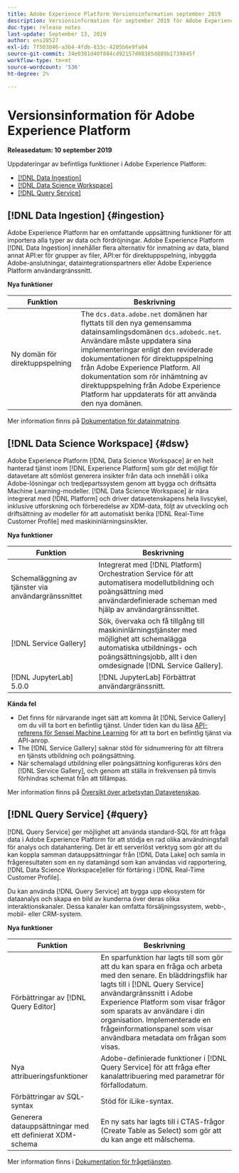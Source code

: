 ```yaml
---
title: Adobe Experience Platform Versionsinformation september 2019
description: Versionsinformation för september 2019 för Adobe Experience Platform.
doc-type: release notes
last-update: September 13, 2019
author: ens28527
exl-id: 7f503046-a3b4-4fdb-833c-4205b6e9fa04
source-git-commit: 34e0381d40f884cd92157d08385d889b1739845f
workflow-type: tm+mt
source-wordcount: '536'
ht-degree: 2%

---
```


# Versionsinformation för Adobe Experience Platform

**Releasedatum: 10 september 2019**

Uppdateringar av befintliga funktioner i Adobe Experience Platform:

* [[!DNL Data Ingestion]](#ingestion)
* [[!DNL Data Science Workspace]](#dsw)
* [[!DNL Query Service]](#query)

## [!DNL Data Ingestion] {#ingestion}

Adobe Experience Platform har en omfattande uppsättning funktioner för att importera alla typer av data och fördröjningar. Adobe Experience Platform [!DNL Data Ingestion] innehåller flera alternativ för inmatning av data, bland annat API:er för grupper av filer, API:er för direktuppspelning, inbyggda Adobe-anslutningar, dataintegrationspartners eller Adobe Experience Platform användargränssnitt.

**Nya funktioner**

| Funktion | Beskrivning |
| ----------- | ---------- |
| Ny domän för direktuppspelning | The `dcs.data.adobe.net` domänen har flyttats till den nya gemensamma datainsamlingsdomänen `dcs.adobedc.net`. Användare måste uppdatera sina implementeringar enligt den reviderade dokumentationen för direktuppspelning från Adobe Experience Platform. All dokumentation som rör inhämtning av direktuppspelning från Adobe Experience Platform har uppdaterats för att använda den nya domänen. |

Mer information finns på [Dokumentation för datainmatning](../../ingestion/home.md).

## [!DNL Data Science Workspace] {#dsw}

Adobe Experience Platform [!DNL Data Science Workspace] är en helt hanterad tjänst inom [!DNL Experience Platform] som gör det möjligt för datavetare att sömlöst generera insikter från data och innehåll i olika Adobe-lösningar och tredjepartssystem genom att bygga och driftsätta Machine Learning-modeller. [!DNL Data Science Workspace] är nära integrerat med [!DNL Platform] och driver datavetenskapens hela livscykel, inklusive utforskning och förberedelse av XDM-data, följt av utveckling och driftsättning av modeller för att automatiskt berika [!DNL Real-Time Customer Profile] med maskininlärningsinsikter.

**Nya funktioner**

| Funktion | Beskrivning |
| -----------| ---------- |
| Schemaläggning av tjänster via användargränssnittet | Integrerat med [!DNL Platform] Orchestration Service för att automatisera modellutbildning och poängsättning med användardefinierade scheman med hjälp av användargränssnittet. |
| [!DNL Service Gallery] | Sök, övervaka och få tillgång till maskininlärningstjänster med möjlighet att schemalägga automatiska utbildnings- och poängsättningsjobb, allt i den omdesignade [!DNL Service Gallery]. |
| [!DNL JupyterLab] 5.0.0 | [!DNL JupyterLab] Förbättrat användargränssnitt. |

**Kända fel**

* Det finns för närvarande inget sätt att komma åt [!DNL Service Gallery] om du vill ta bort en befintlig tjänst. Under tiden kan du läsa [API-referens för Sensei Machine Learning](https://www.adobe.io/apis/experienceplatform/home/api-reference.html#!acpdr/swagger-specs/sensei-ml-api.yaml) för att ta bort en befintlig tjänst via API-anrop.
* The [!DNL Service Gallery] saknar stöd för sidnumrering för att filtrera en tjänsts utbildning och poängsättning.
* När schemalagd utbildning eller poängsättning konfigureras körs den [!DNL Service Gallery], och genom att ställa in frekvensen på timvis förhindras schemat från att tillämpas.

Mer information finns på [Översikt över arbetsytan Datavetenskap](../../data-science-workspace/home.md).

## [!DNL Query Service] {#query}

[!DNL Query Service] ger möjlighet att använda standard-SQL för att fråga data i Adobe Experience Platform för att stödja en rad olika användningsfall för analys och datahantering. Det är ett serverlöst verktyg som gör att du kan koppla samman datauppsättningar från [!DNL Data Lake] och samla in frågeresultaten som en ny datamängd som kan användas vid rapportering, [!DNL Data Science Workspace]eller för förtäring i [!DNL Real-Time Customer Profile].

Du kan använda [!DNL Query Service] att bygga upp ekosystem för dataanalys och skapa en bild av kunderna över deras olika interaktionskanaler. Dessa kanaler kan omfatta försäljningssystem, webb-, mobil- eller CRM-system.

**Nya funktioner**

| Funktion | Beskrivning |
| -----------| ---------- |
| Förbättringar av [!DNL Query Editor] | En sparfunktion har lagts till som gör att du kan spara en fråga och arbeta med den senare. En bläddringsflik har lagts till i [!DNL Query Service] användargränssnitt i Adobe Experience Platform som visar frågor som sparats av användare i din organisation. Implementerade en frågeinformationspanel som visar användbara metadata om frågan som visas. |
| Nya attribueringsfunktioner | Adobe-definierade funktioner i [!DNL Query Service] för att fråga efter kanalattribuering med parametrar för förfallodatum. |
| Förbättringar av SQL-syntax | Stöd för iLike-syntax. |
| Generera datauppsättningar med ett definierat XDM-schema | En ny sats har lagts till i CTAS-frågor (Create Table as Select) som gör att du kan ange ett målschema. |

Mer information finns i [Dokumentation för frågetjänsten](../../query-service/home.md).
